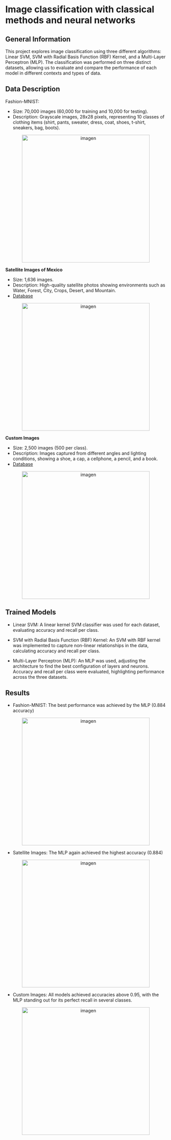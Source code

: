 # Image classification with classical methods and neural networks
## General Information
This project explores image classification using three different algorithms: Linear SVM, SVM with Radial Basis Function (RBF) Kernel, and a Multi-Layer Perceptron (MLP). The classification was performed on three distinct datasets, allowing us to evaluate and compare the performance of each model in different contexts and types of data.

## Data Description 
Fashion-MNIST:
* Size: 70,000 images (60,000 for training and 10,000 for testing).
* Description: Grayscale images, 28x28 pixels, representing 10 classes of clothing items (shirt, pants, sweater, dress, coat, shoes, t-shirt, sneakers, bag, boots).
<p align="center">
  <img src="https://github.com/user-attachments/assets/f801ae74-6ee1-4a98-aac2-e505870d0db4" alt="imagen" width="400">
</p>



**Satellite Images of Mexico**
* Size: 1,636 images.
* Description: High-quality satellite photos showing environments such as Water, Forest, City, Crops, Desert, and Mountain.
* [Database](https://drive.google.com/drive/folders/1yGcbQ6B4GoTHrbmBPHRFVF1dMFafQrpN?usp=sharing) 
<p align="center">
  <img src="https://github.com/user-attachments/assets/154c0dd6-7cc9-415d-a874-cdf7d1d93952" alt="imagen" width="400">
</p>



**Custom Images**
* Size: 2,500 images (500 per class).
* Description: Images captured from different angles and lighting conditions, showing a shoe, a cap, a cellphone, a pencil, and a book.
* [Database](https://drive.google.com/drive/folders/11RqS3AW_XcmWsf4wpP2AmGoQ8Ce1bNPo?usp=sharing)
<p align="center">
  <img src="https://github.com/user-attachments/assets/034ae7ba-14ab-4c45-b3ba-87d16ada8db5" alt="imagen" width="400">
</p>

## Trained Models

* Linear SVM: A linear kernel SVM classifier was used for each dataset, evaluating accuracy and recall per class.

* SVM with Radial Basis Function (RBF) Kernel: An SVM with RBF kernel was implemented to capture non-linear relationships in the data, calculating accuracy and recall per class.

* Multi-Layer Perceptron (MLP): An MLP was used, adjusting the architecture to find the best configuration of layers and neurons. Accuracy and recall per class were evaluated, highlighting performance across the three datasets.

## Results

* Fashion-MNIST: The best performance was achieved by the MLP (0.884 accuracy)
<p align="center">
  <img src="https://github.com/user-attachments/assets/27d52aa8-b340-4e7a-a628-c3dbe1675cd6" alt="imagen" width="400">
</p>


* Satellite Images: The MLP again achieved the highest accuracy (0.884)
<p align="center">
  <img src="https://github.com/user-attachments/assets/05900a1e-1559-4147-9414-9fd2d3539ba5" alt="imagen" width="400">
</p>



* Custom Images: All models achieved accuracies above 0.95, with the MLP standing out for its perfect recall in several classes.
<p align="center">
  <img src="https://github.com/user-attachments/assets/d00a4ceb-59a9-4cda-b1bf-82db7ff440b3" alt="imagen" width="400">
</p>
      
